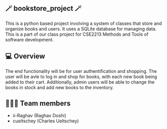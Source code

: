 ## 🪄 bookstore_project 🪄
This is a python based project involving a system of classes that store and organize books and users. It uses a SQLite database for managing data. 
This is a part of our class project for CSE2213 Methods and Tools of software development.
## 💻 Overview
The end functionality will be for user authentification and shopping. The user will be avle to log in and shop for books,
with each new book being added to their cart. Additionally, admin users will be able to change the books in stock and add new books to the
inventory.

## 🧑‍🤝‍🧑 Team members
- ii-Raghav (Raghav Doshi)
- cueltschey (Charles Ueltschey)
